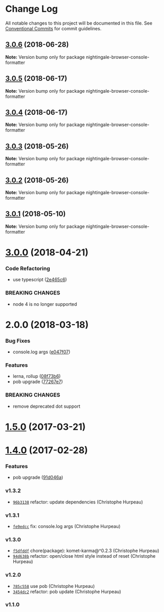 # Change Log

All notable changes to this project will be documented in this file.
See [Conventional Commits](https://conventionalcommits.org) for commit guidelines.

<a name="3.0.6"></a>
## [3.0.6](https://github.com/christophehurpeau/nightingale/compare/nightingale-browser-console-formatter@3.0.5...nightingale-browser-console-formatter@3.0.6) (2018-06-28)

**Note:** Version bump only for package nightingale-browser-console-formatter





<a name="3.0.5"></a>
## [3.0.5](https://github.com/christophehurpeau/nightingale/compare/nightingale-browser-console-formatter@3.0.4...nightingale-browser-console-formatter@3.0.5) (2018-06-17)

**Note:** Version bump only for package nightingale-browser-console-formatter





<a name="3.0.4"></a>
## [3.0.4](https://github.com/christophehurpeau/nightingale/compare/nightingale-browser-console-formatter@3.0.3...nightingale-browser-console-formatter@3.0.4) (2018-06-17)

**Note:** Version bump only for package nightingale-browser-console-formatter





<a name="3.0.3"></a>
## [3.0.3](https://github.com/christophehurpeau/nightingale/compare/nightingale-browser-console-formatter@3.0.2...nightingale-browser-console-formatter@3.0.3) (2018-05-26)

**Note:** Version bump only for package nightingale-browser-console-formatter





<a name="3.0.2"></a>
## [3.0.2](https://github.com/christophehurpeau/nightingale/compare/nightingale-browser-console-formatter@3.0.1...nightingale-browser-console-formatter@3.0.2) (2018-05-26)

**Note:** Version bump only for package nightingale-browser-console-formatter





<a name="3.0.1"></a>
## [3.0.1](https://github.com/christophehurpeau/nightingale/compare/nightingale-browser-console-formatter@3.0.0...nightingale-browser-console-formatter@3.0.1) (2018-05-10)

**Note:** Version bump only for package nightingale-browser-console-formatter





<a name="3.0.0"></a>
# [3.0.0](https://github.com/christophehurpeau/nightingale/compare/nightingale-browser-console-formatter@2.0.0...nightingale-browser-console-formatter@3.0.0) (2018-04-21)


### Code Refactoring

* use typescript ([2e465c6](https://github.com/christophehurpeau/nightingale/commit/2e465c6))


### BREAKING CHANGES

* node 4 is no longer supported





<a name="2.0.0"></a>
# 2.0.0 (2018-03-18)


### Bug Fixes

* console.log args ([e047f07](https://github.com/christophehurpeau/nightingale/commit/e047f07))


### Features

* lerna, rollup ([08f73b6](https://github.com/christophehurpeau/nightingale/commit/08f73b6))
* pob upgrade ([77267e7](https://github.com/christophehurpeau/nightingale/commit/77267e7))


### BREAKING CHANGES

* remove deprecated dot support




<a name="1.5.0"></a>
# [1.5.0](https://github.com/nightingalejs/nightingale-browser-console-formatter/compare/v1.4.0...v1.5.0) (2017-03-21)


<a name="1.4.0"></a>
# [1.4.0](https://github.com/nightingalejs/nightingale-browser-console-formatter/compare/v1.3.2...v1.4.0) (2017-02-28)


### Features

* pob upgrade ([91d046a](https://github.com/nightingalejs/nightingale-browser-console-formatter/commit/91d046a))


### v1.3.2

- [`96b3138`](https://github.com/nightingalejs/nightingale-browser-console-formatter/commit/96b313835dd35893c9e139dca1e274563d32d74c) refactor: update dependencies (Christophe Hurpeau)

### v1.3.1

- [`fe9edcc`](https://github.com/nightingalejs/nightingale-browser-console-formatter/commit/fe9edcc74af8bb3850ecea6637288fe055070d92) fix: console.log args (Christophe Hurpeau)

### v1.3.0

- [`f5dfddf`](https://github.com/nightingalejs/nightingale-browser-console-formatter/commit/f5dfddf0a29b202022fa962d911b0f277c610494) chore(package): komet-karma@^0.2.3 (Christophe Hurpeau)
- [`94d638b`](https://github.com/nightingalejs/nightingale-browser-console-formatter/commit/94d638bc06c9a59c8781dde25154c1eace22d342) refactor: open/close html style instead of reset (Christophe Hurpeau)

### v1.2.0

- [`785c558`](https://github.com/nightingalejs/nightingale-browser-console-formatter/commit/785c5585d45363b593a6f8f4bac1af457dab2a21) use pob (Christophe Hurpeau)
- [`3454dc2`](https://github.com/nightingalejs/nightingale-browser-console-formatter/commit/3454dc233df97c4a634f876561295ff76b7dd5a6) refactor: pob update (Christophe Hurpeau)

### v1.1.0
